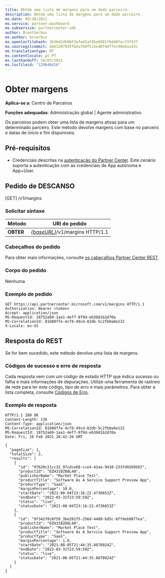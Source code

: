 ```yaml
---
title: Obtém uma lista de margens para um dado parceiro.
description: Obtém uma lista de margens para um dado parceiro.
ms.date: 09/30/2021
ms.service: partner-dashboard
ms.subservice: partnercenter-sdk
author: BrentSerbus
ms.author: brserbus
ms.openlocfilehash: 3b36d2d560f3afe43af45e6001f6d407acf3f537
ms.sourcegitcommit: deb3207935fb5a74df515ed0fd4ffec90e6a143c
ms.translationtype: MT
ms.contentlocale: pt-PT
ms.lasthandoff: 10/07/2021
ms.locfileid: "129646416"
---
```

# <a name="get-margins"></a>Obter margens

**Aplica-se a**: Centro de Parceiros 

**Funções adequadas**: Administração global | Agente administrativo

Os parceiros podem obter uma lista de margens ativas para um determinado parceiro. Este método devolve margens com base no parceiro e datas de início e fim disponíveis. 

## <a name="prerequisites"></a>Pré-requisitos

- Credenciais descritas na [autenticação do Partner Center](partner-center-authentication.md). Este cenário suporta a autenticação com as credenciais de App autónoma e App+User.


## <a name="rest-request"></a>Pedido de DESCANSO
[GET] /v1/margins

### <a name="request-syntax"></a>Solicitar sintaxe

| Método   | URI do pedido                                                                                                                         |
|----------|-------------------------------------------------------------------------------------------------------------------------------------|
| **OBTER**  | [*{baseURL}*](partner-center-rest-urls.md)/v1/margins HTTP/1.1 |

### <a name="request-headers"></a>Cabeçalhos do pedido

Para obter mais informações, consulte [os cabeçalhos Partner Center REST](headers.md).

### <a name="request-body"></a>Corpo do pedido

Nenhuma

### <a name="request-example"></a>Exemplo de pedido

```http
GET https://api.partnercenter.microsoft.com/v1/margins HTTP/1.1
Authorization: Bearer <token>
Accept: application/json
MS-RequestId: 18752a69-1aa1-4ef7-8f9d-eb3681b2d70a
MS-CorrelationId: 81b08ffe-4cf8-49cd-82db-5c2fb0a8e132
X-Locale: en-US
```

## <a name="rest-response"></a>Resposta do REST

Se for bem sucedido, este método devolve uma lista de margens.

### <a name="response-success-and-error-codes"></a>Códigos de sucesso e erro de resposta

Cada resposta vem com um código de estado HTTP que indica sucesso ou falha e mais informações de depurações. Utilize uma ferramenta de rastreio de rede para ler este código, tipo de erro e mais parâmetros. Para obter a lista completa, consulte [Códigos de Erro](error-codes.md).

### <a name="response-example"></a>Exemplo de resposta

```http
HTTP/1.1 200 OK
Content-Length: 138
Content-Type: application/json
MS-CorrelationId: 81b08ffe-4cf8-49cd-82db-5c2fb0a8e132
MS-RequestId: 18752a69-1aa1-4ef7-8f9d-eb3681b2d70a
Date: Fri, 26 Feb 2021 20:42:26 GMT

{
  "pageSize": 1,
  "totalSize": 2,
  "results": [
    {
      "id": "97620c21cc32_97cdce68-cce4-42aa-9410-233fd0269502",
      "productId": "DZH318Z08L40",
      "publisherName": "Market Place Test",
      "productTitle": "Software As A Service Support Preview App",
      "productType": "SaaS",
      "marginPercentage": 10.0,
      "startDate": "2021-08-04T23:16:22.4736653Z",
      "endDate": "2022-03-31T23:59:59Z",
      "status": "live",
      "statusDate": "2021-08-04T23:16:22.4736653Z"
    },
    {
      "id": "9f342f8c8f59_3be201f5-256d-4488-bd5c-6ffdeb9877ea",
      "productId": "DZH318Z08L40",
      "publisherName": "Market Place Test",
      "productTitle": "Software As A Service Support Preview App",
      "productType": "SaaS",
      "marginPercentage": 1.0,
      "startDate": "2021-08-05T21:44:35.8870924Z",
      "endDate": "2022-03-31T23:59:59Z",
      "status": "live",
      "statusDate": "2021-08-05T21:44:35.8870924Z"
    }
  ]
}
```
